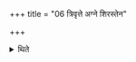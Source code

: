 +++
title = "06 त्रिवृत्ते अग्ने शिरस्तेन"

+++

<details><summary>थिते</summary>

त्रिवृत्ते अग्ने शिरस्तेन मा पाहीति सन्नमयंस्तान्तामुपतिष्ठते यजमानः ६
</details>
